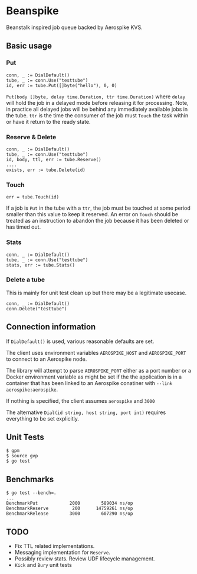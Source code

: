 # Beanspike

Beanstalk inspired job queue backed by Aerospike KVS.

## Basic usage

### Put

	conn, _ := DialDefault()
	tube, _ := conn.Use("testtube")
	id, err := tube.Put([]byte("hello"), 0, 0)

`Put(body []byte, delay time.Duration, ttr time.Duration)` where `delay` will hold the job in a delayed mode before releasing it for processing. Note, in practice all delayed jobs will be behind any immediately available jobs in the tube. `ttr` is the time the consumer of the job must `Touch` the task within or have it return to the ready state.

### Reserve & Delete
	
	conn, _ := DialDefault()
	tube, _ := conn.Use("testtube")
	id, body, ttl, err := tube.Reserve()
	....
	exists, err := tube.Delete(id)

### Touch
	
	err = tube.Touch(id)

If a job is `Put` in the tube with a `ttr`, the job must be touched at some period smaller than this value to keep it reserved. An error on `Touch` should be treated as an instruction to abandon the job because it has been deleted or has timed out.

### Stats

	conn, _ := DialDefault()
	tube, _ := conn.Use("testtube")
	stats, err := tube.Stats()
	
### Delete a tube

This is mainly for unit test clean up but there may be a legitimate usecase.
	
	conn, _ := DialDefault()
	conn.Delete("testtube")
	
## Connection information

If `DialDefault()` is used, various reasonable defaults are set.

The client uses environment variables `AEROSPIKE_HOST` and `AEROSPIKE_PORT` to connect to an Aerospike node.

The library will attempt to parse `AEROSPIKE_PORT` either as a port number or a Docker environment variable as might be set if the the application is in a container that has been linked to an Aerospike conatiner with `--link aerospike:aerospike`. 

If nothing is specified, the client assumes `aerospike` and `3000`

The alternative `Dial(id string, host string, port int)` requires everything to be set explicitly.

## Unit Tests

	$ gpm
	$ source gvp
	$ go test

## Benchmarks

	$ go test --bench=.
	...
	BenchmarkPut	    	2000	    589034 ns/op
	BenchmarkReserve	     200	  14759261 ns/op
	BenchmarkRelease	    3000	    607290 ns/op
	
## TODO

- Fix TTL related implementations. 
- Messaging implementation for `Reserve`. 
- Possibly review stats. Review UDF lifecycle management.
- `Kick` and `Bury` unit tests